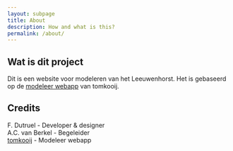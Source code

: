 ```yaml
---
layout: subpage
title: About
description: How and what is this?
permalink: /about/
---
```


## Wat is dit project
Dit is een website voor modeleren van het Leeuwenhorst. Het is gebaseerd op de <a href="https://github.com/tomkooij/modelleertaal">modeleer webapp</a> van tomkooij.

## Credits
F. Dutruel - Developer & designer <br>
A.C. van Berkel - Begeleider <br>
<a href="https://github.com/tomkooij/modelleertaal">tomkooij</a> - Modeleer webapp

